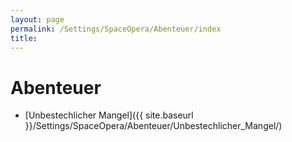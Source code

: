 ```yaml
---
layout: page
permalink: /Settings/SpaceOpera/Abenteuer/index
title: 
---
```


# Abenteuer

- [Unbestechlicher Mangel]({{ site.baseurl }}/Settings/SpaceOpera/Abenteuer/Unbestechlicher_Mangel/)

